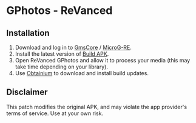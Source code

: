 # GPhotos - ReVanced

## Installation
1. Download and log in to [GmsCore](https://github.com/ReVanced/GmsCore/releases/latest) / [MicroG-RE](https://github.com/WSTxda/MicroG-RE).
2. Install the latest version of [Build APK](https://github.com/MentalBlank/GPhotos-Revanced/releases/latest).
3. Open ReVanced GPhotos and allow it to process your media (this may take time depending on your library).
4. Use [Obtainium](https://github.com/ImranR98/Obtainium) to download and install build updates.

## Disclaimer
This patch modifies the original APK, and may violate the app provider's terms of service. Use at your own risk.
